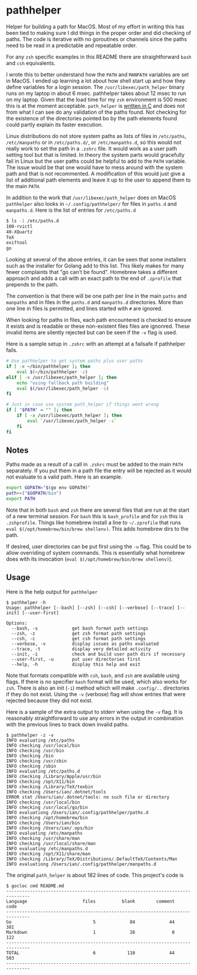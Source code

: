 # pathhelper

Helper for building a path for MacOS. Most of my effort in writing this has been tied to making sure I did things in the
proper order and did checking of paths. The code is iterative with no goroutines or channels since the paths need to be
read in a predictable and repeatable order.

For any `zsh` specific examples in this README there are straightforward `bash` and `csh` equivalents.

I wrote this to better understand how the `PATH` and `MANPATH` variables are set in MacOS. I ended up learning a lot
about how shell start up and how they define variables for a login session. The `/usr/libexec/path_helper` binary runs
on my laptop in about 6 msec. pathhelper takes about 12 msec to run on my laptop. Given that the load time for my `zsh`
environment is 500 msec this is at the moment acceptable. `path_helper` is [written in
C](https://opensource.apple.com/source/shell_cmds/shell_cmds-162/path_helper/path_helper.c.auto.html) and does not from
what I can see do any validation of the paths found. Not checking for the existence of the directories pointed bo by the
path elements found could partly explain its faster execution.

Linux distributions do not store system paths as lists of files in `/etc/paths`, `/etc/manpaths` or in `/etc/paths.d/`,
or `/etc/manpaths.d`, so this would not really work to set the path in a `.zshrc` file. It would work as a user path
setting tool but that is limited. In theory the system parts would gracefully fail in Linux but the user paths could be
helpful to add to the `PATH` variable. The issue would be that one would have to mess around with the system path and
that is not recommented. A modification of this would just give a list of additional path elements and leave it up to
the user to append them to the main `PATH`.

In addition to the work that `/usr/libexec/path_helper` does on MacOS `pathhelper` also looks in `~/.config/pathhelper/`
for files in `paths.d` and `manpaths.d`. Here is the list of entries for `/etc/paths.d`

```sh
$ ls -1 /etc/paths.d
100-rvictl
40-XQuartz
TeX
exiftool
go
```

Looking at several of the above entries, it can be seen that some installers such as the installer for Golang add
to this list. This likely makes for many fewer complaints that "go can't be found". Homebrew takes a different approach
and adds a call with an exact path to the end of `.zprofile` that prepends to the path.

The convention is that there will be one path per line in the main `paths` and `manpaths` and in files in the `paths.d`
and `manpaths.d` directories. More than one line in files is permitted, and lines started with `#` are ignored.

When looking for paths in files, each path encountered is checked to ensure it exists and is readable or these
non-existent files files are ignonred. These invalid items are silently rejected but can be seen if the `-v` flag is
used.

Here is a sample setup in `.zshrc` with an attempt at a failsafe if pathhelper fails.

```sh
# Use pathhelper to get system paths plus user paths
if [ -x ~/bin/pathhelper ]; then
    eval $(~/bin/pathhelper -z)
elif [ -x /usr/libexec/path_helper ]; then
    echo "using fallback path building"
    eval $(/usr/libexec/path_helper -s)
fi

# Just in case use system path_helper if things went wrong
if [ "$PATH" = "" ]; then
    if [ -x /usr/libexec/path_helper ]; then
        eval `/usr/libexec/path_helper -s`
    fi
fi
```

## Notes

Paths made as a result of a call in `.zshrc` must be added to the main `PATH` separately. If you put them in a path file
the entry will be rejected as it would not evaluate to a valid path. Here is an example.

```sh
export GOPATH="$(go env GOPATH)"
path+=("$GOPATH/bin")
export PATH
```

Note that in both `bash` and `zsh` there are several files that are run at the start of a new terminal session. For `bash`
this is `bash_profile` and for `zsh` this is `.zshprofile`. Things like homebrew install a line to `~/.zprofile` that
runs `eval $(/opt/homebrew/bin/brew shellenv)`. This adds homebrew dirs to the path.

If desired, user directories can be put first using the `-u` flag. This could be to allow overriding of system commands.
This is essentially what homebrew does with its invocation (`eval $(/opt/homebrew/bin/brew shellenv)`).

## Usage

Here is the help output for `pathhelper`

```
$ pathhelper -h
Usage: pathhelper [--bash] [--zsh] [--csh] [--verbose] [--trace] [--init] [--user-first]

Options:
  --bash, -s             get bash format path settings
  --zsh, -z              get zsh format path settings
  --csh, -c              get csh format path settings
  --verbose, -v          display issues as paths evaluated
  --trace, -t            display very detailed activity
  --init, -i             check and build user path dirs if necessary
  --user-first, -u       put user directories first
  --help, -h             display this help and exit
```

Note that formats compatible with `csh`, `bash`, and `zsh` are available using flags. If there is no specifier `bash`
format will be used, which also works for `zsh`. There is also an init (`-i`) method which will make `.config/..`
directories if they do not exist. Using the `-v` (verbose) flag will show entries that were rejected because they did
not exist.

Here is a sample of the extra output to stderr when using the `-v` flag. It is reasonably straightforward to use any
errors in the output in combination with the previous lines to track down invalid paths.

```
$ pathhelper -z -v
INFO evaluating /etc/paths
INFO checking /usr/local/bin
INFO checking /usr/bin
INFO checking /bin
INFO checking /usr/sbin
INFO checking /sbin
INFO evaluating /etc/paths.d
INFO checking /Library/Apple/usr/bin
INFO checking /opt/X11/bin
INFO checking /Library/TeX/texbin
INFO checking /Users/ian/.dotnet/tools
ERROR stat /Users/ian/.dotnet/tools: no such file or directory
INFO checking /usr/local/bin
INFO checking /usr/local/go/bin
INFO evaluationg /Users/ian/.config/pathhelper/paths.d
INFO checking /opt/homebrew/bin
INFO checking /Users/ian/bin
INFO checking /Users/ian/.ops/bin
INFO evaluating /etc/manpaths
INFO checking /usr/share/man
INFO checking /usr/local/share/man
INFO evaluating /etc/manpaths.d
INFO checking /opt/X11/share/man
INFO checking /Library/TeX/Distributions/.DefaultTeX/Contents/Man
INFO evaluationg /Users/ian/.config/pathhelper/manpaths.d
```

The original `path_helper` is about 182 lines of code. This project's code is

```
$ gocloc cmd README.md
-------------------------------------------------------------------------------
Language                     files          blank        comment           code
-------------------------------------------------------------------------------
Go                               5             84             44            381
Markdown                         1             26              0            122
-------------------------------------------------------------------------------
TOTAL                            6            110             44            503
-------------------------------------------------------------------------------
```